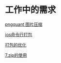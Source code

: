 # 工作中的需求

[pngquant 图片压缩](https://github.com/Nick19861111/work/tree/main/pngquant)

[ios命令行打包](https://github.com/Nick19861111/work/tree/main/ios)

[打包的优化](https://github.com/Nick19861111/work/tree/main/OptimizedPackaging)

[7.zip的使用](https://github.com/Nick19861111/work/tree/main/7.zip)